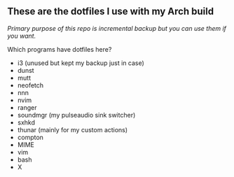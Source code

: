 ## These are the dotfiles I use with my Arch build

*Primary purpose of this repo is incremental backup but you can use them if you want.*

Which programs have dotfiles here?

- i3 (unused but kept my backup just in case)
- dunst
- mutt
- neofetch
- nnn
- nvim
- ranger
- soundmgr (my pulseaudio sink switcher)
- sxhkd
- thunar (mainly for my custom actions)
- compton
- MIME
- vim
- bash
- X
